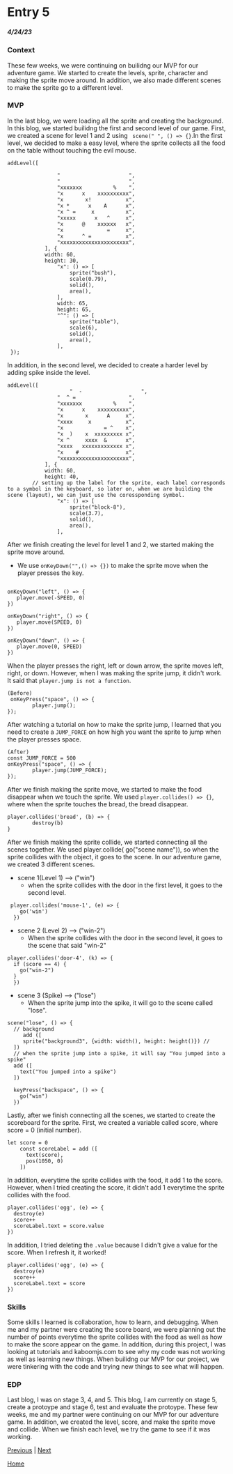 # Entry 5
##### 4/24/23

### Context 
These few weeks, we were continuing on builidng our MVP for our adventure game. We started to create the levels, sprite, character and making the sprite move around. In addition, we also made different scenes to make the sprite go to a different level. 

### MVP
In the last blog, we were loading all the sprite and creating the background. In this blog, we started builidng the first and second level of our game. First, we created a scene for level 1 and 2 using ` scene(" ", () => {}`.In the first level, we decided to make a easy level, where the sprite collects all the food on the table without touching the evil mouse. 
``` JS
addLevel([
              
                "                      ",
                "                      ",
                "xxxxxxx          %    ",
                "x      x    xxxxxxxxxx",
                "x       x!           x",
                "x *      x    A      x",
                "x ^ =     x          x",
                "xxxxx      x   ^     x",
                "x      @    xxxxxx   x",
                "x              =     x",
                "x      ^ =           x",
                "xxxxxxxxxxxxxxxxxxxxxx",
            ], {
            width: 60,
            height: 30,
                "x": () => [
                    sprite("bush"),
                    scale(0.79),
                    solid(), 
                    area(),
                ],
                width: 65,
                height: 65,
                "^": () => [
                    sprite("table"),
                    scale(6),
                    solid(),
                    area(),
                ], 
 });

 ``` 
In addition, in the second level, we decided to create a harder level by adding spike inside the level. 
``` JS
addLevel([
		            "  -                   ",
                "  ^ =                 ",
                "xxxxxxx          %    ",
                "x      x    xxxxxxxxxx",
                "x       x      A     x",
                "xxxx     x           x",
                "x             = ^    x",
                "x  )    x  xxxxxxxxx x",
                "x ^     xxxx  &      x",
                "xxxx   xxxxxxxxxxxxx x",
                "x    #               x",
                "xxxxxxxxxxxxxxxxxxxxxx",
            ], {
            width: 60,
            height: 40,
        // setting up the label for the sprite, each label corresponds to a symbol in the keyboard, so later on, when we are building the scene (layout), we can just use the coressponding symbol.
                "x": () => [
                    sprite("block-8"),
                    scale(3.7),
                    solid(), 
                    area(),
                ],
```
 After we finish creating the level for level 1 and 2, we started making the sprite move around. 
 * We use `onKeyDown("",() => {})` to make the sprite move when the player presses the key. 
 ```JS

onKeyDown("left", () => {
	player.move(-SPEED, 0)
})

onKeyDown("right", () => {
	player.move(SPEED, 0)
})
  
onKeyDown("down", () => {
	player.move(0, SPEED)
})
```
When the player presses the right, left or down arrow, the sprite moves left, right, or down. However, when I was making the sprite jump, it didn't work. It said that `player.jump is not a function`. 
``` JS
(Before)
 onKeyPress("space", () => {
		player.jump();
});
```
After watching a tutorial on how to make the sprite jump, I learned that you need to create a `JUMP_FORCE` on how high you want the sprite to jump when the player presses space. 
``` JS
(After)
const JUMP_FORCE = 500
onKeyPress("space", () => {
		player.jump(JUMP_FORCE);
});
```
After we finish making the sprite move, we started to make the food disappear when we touch the sprite. We used `player.collides() => {}`, where when the sprite touches the bread, the bread disappear. 
``` JS
player.collides('bread', (b) => {
        destroy(b)
}
``` 
After we finish making the sprite collide, we started connecting all the scenes together. We used player.collide( go("scene name")), so when the sprite collides with the object, it goes to the scene. In our adventure game, we created 3 different scenes.
* scene 1(Level 1) --> ("win")
    * when the sprite collides with the door in the first level, it goes to the second level.
``` JS
 player.collides('mouse-1', (e) => {
    go('win')
  })
```
* scene 2 (Level 2) --> ("win-2")
    * When the sprite collides with the door in the second level, it goes to the scene that said "win-2"
```JS
player.collides('door-4', (k) => {
  if (score == 4) {
    go("win-2")
  }
  })
```

* scene 3 (Spike) --> ("lose")
    * When the sprite jump into the spike, it will go to the scene called "lose". 
``` JS
scene("lose", () => {
  // background 
     add ([
     sprite("background3", {width: width(), height: height()}) // 
  ])
  // when the sprite jump into a spike, it will say "You jumped into a spike"
  add ([
    text("You jumped into a spike")
  ])

  keyPress("backspace", () => {
    go("win")
  })
  ```
  Lastly, after we finish connecting all the scenes, we started to create the scoreboard for the sprite. First, we created a variable called score, where score = 0 (initial number). 
  ``` JS
  let score = 0
      const scoreLabel = add ([
        text(score), 
        pos(1050, 0)
      ])
``` 
In addition, everytime the sprite collides with the food, it add 1 to the score. However, when I tried creating the score, it didn't add 1 everytime the sprite collides with the food. 
``` JS
player.collides('egg', (e) => {
  destroy(e)
  score++
  scoreLabel.text = score.value
})
```
In addition, I tried deleting the `.value` because I didn't give a value for the score. 
When I refresh it, it worked!
``` JS
player.collides('egg', (e) => {
  destroy(e)
  score++
  scoreLabel.text = score
})
```

### Skills

Some skills I learned is collaboration, how to learn, and debugging. When me and my partner were creating the score board, we were planning out the number of points everytime the sprite collides with the food as well as how to make the score appear on the game. In addition, during this project, I was looking at tutorials and kaboomjs.com to see why my code was not working as well as learning new things. When builidng our MVP for our project, we were tinkering with the code and trying new things to see what will happen. 

### EDP

Last blog, I was on stage 3, 4, and 5. This blog, I am currently on stage 5, create a protoype and stage 6, test and evaluate the protoype. These few weeks, me and my partner were continuing on our MVP for our adventure game. In addition, we created the level, score, and make the sprite move and collide. When we finish each level, we try the game to see if it was working. 


[Previous](entry04.md) | [Next](entry06.md)

[Home](../README.md)